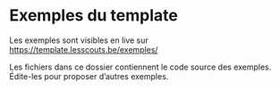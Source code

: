 # Exemples du template

Les exemples sont visibles en live sur https://template.lesscouts.be/exemples/

Les fichiers dans ce dossier contiennent le code source des exemples.
Édite-les pour proposer d’autres exemples.
